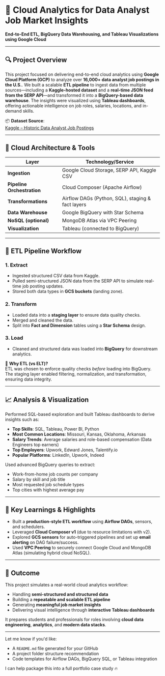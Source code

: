 # 🚀 Cloud Analytics for Data Analyst Job Market Insights  
**End-to-End ETL, BigQuery Data Warehousing, and Tableau Visualizations using Google Cloud**

---

## 🔍 Project Overview  
This project focused on delivering end-to-end cloud analytics using **Google Cloud Platform (GCP)** to analyze over **16,000+ data analyst job postings in the U.S.**. We built a scalable **ETL pipeline** to ingest data from multiple sources—including a **Kaggle-hosted dataset** and a **real-time JSON feed from the SERP API**—and transformed it into a **BigQuery-based data warehouse**. The insights were visualized using **Tableau dashboards**, offering actionable intelligence on job roles, salaries, locations, and in-demand skills.

📦 **Dataset Source**:  
[Kaggle – Historic Data Analyst Job Postings](https://www.kaggle.com/datasets/lukebarousse/data-analyst-job-postings-google-search)

---

## 🧱 Cloud Architecture & Tools

| Layer                    | Technology/Service                          |
|-------------------------|---------------------------------------------|
| **Ingestion**           | Google Cloud Storage, SERP API, Kaggle CSV  |
| **Pipeline Orchestration** | Cloud Composer (Apache Airflow)          |
| **Transformations**     | Airflow DAGs (Python, SQL), staging & fact layers |
| **Data Warehouse**      | Google BigQuery with Star Schema            |
| **NoSQL (optional)**    | MongoDB Atlas via VPC Peering               |
| **Visualization**       | Tableau (connected to BigQuery)             |

---

## 🔄 ETL Pipeline Workflow

### 1. **Extract**
- Ingested structured CSV data from Kaggle.
- Pulled semi-structured JSON data from the SERP API to simulate real-time job posting updates.
- Stored both data types in **GCS buckets** (landing zone).

### 2. **Transform**
- Loaded data into a **staging layer** to ensure data quality checks.
- Merged and cleaned the data.
- Split into **Fact and Dimension** tables using a **Star Schema** design.

### 3. **Load**
- Cleaned and structured data was loaded into **BigQuery** for downstream analytics.

📌 **Why ETL (vs ELT)?**  
ETL was chosen to enforce quality checks *before* loading into BigQuery. The staging layer enabled filtering, normalization, and transformation, ensuring data integrity.

---

## 📈 Analysis & Visualization

Performed SQL-based exploration and built Tableau dashboards to derive insights such as:

- **Top Skills**: SQL, Tableau, Power BI, Python
- **Most Common Locations**: Missouri, Kansas, Oklahoma, Arkansas
- **Salary Trends**: Average salaries and role-based compensation (Data Engineers top earners)
- **Top Employers**: Upwork, Edward Jones, Talentify.io
- **Popular Platforms**: LinkedIn, Upwork, Indeed

Used advanced BigQuery queries to extract:
- Work-from-home job counts per company
- Salary by skill and job title
- Most requested job schedule types
- Top cities with highest average pay

---

## 🧠 Key Learnings & Highlights

- Built a **production-style ETL workflow** using **Airflow DAGs**, sensors, and schedulers.
- Leveraged **Cloud Composer v1** (due to resource limitations with v2).
- Explored **GCS sensors** for auto-triggered pipelines and set up **email alerting** on DAG failure/success.
- Used **VPC Peering** to securely connect Google Cloud and MongoDB Atlas (simulating hybrid cloud NoSQL).

---

## 🎯 Outcome

This project simulates a real-world cloud analytics workflow:
- Handling **semi-structured and structured data**
- Building a **repeatable and scalable ETL pipeline**
- Generating **meaningful job market insights**
- Delivering visual intelligence through **interactive Tableau dashboards**

It prepares students and professionals for roles involving **cloud data engineering**, **analytics**, and **modern data stacks**.

---

Let me know if you'd like:
- A `README.md` file generated for your GitHub
- A project folder structure recommendation
- Code templates for Airflow DAGs, BigQuery SQL, or Tableau integration

I can help package this into a full portfolio case study 🔥
